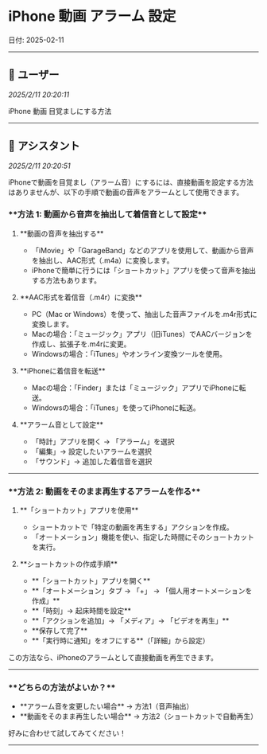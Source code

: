 # iPhone 動画 アラーム 設定

日付: 2025-02-11

---

## 👤 ユーザー
*2025/2/11 20:20:11*

iPhone 動画 目覚ましにする方法

---

## 🤖 アシスタント
*2025/2/11 20:20:51*

iPhoneで動画を目覚まし（アラーム音）にするには、直接動画を設定する方法はありませんが、以下の手順で動画の音声をアラームとして使用できます。

### \*\*方法 1: 動画から音声を抽出して着信音として設定\*\*
1. \*\*動画の音声を抽出する\*\*
   - 「iMovie」や「GarageBand」などのアプリを使用して、動画から音声を抽出し、AAC形式（.m4a）に変換します。
   - iPhoneで簡単に行うには「ショートカット」アプリを使って音声を抽出する方法もあります。

2. \*\*AAC形式を着信音（.m4r）に変換\*\*
   - PC（Mac or Windows）を使って、抽出した音声ファイルを.m4r形式に変換します。
   - Macの場合：「ミュージック」アプリ（旧iTunes）でAACバージョンを作成し、拡張子を.m4rに変更。
   - Windowsの場合：「iTunes」やオンライン変換ツールを使用。

3. \*\*iPhoneに着信音を転送\*\*
   - Macの場合：「Finder」または「ミュージック」アプリでiPhoneに転送。
   - Windowsの場合：「iTunes」を使ってiPhoneに転送。

4. \*\*アラーム音として設定\*\*
   - 「時計」アプリを開く → 「アラーム」を選択
   - 「編集」→ 設定したいアラームを選択
   - 「サウンド」→ 追加した着信音を選択

---

### \*\*方法 2: 動画をそのまま再生するアラームを作る\*\*
1. \*\*「ショートカット」アプリを使用\*\*
   - ショートカットで「特定の動画を再生する」アクションを作成。
   - 「オートメーション」機能を使い、指定した時間にそのショートカットを実行。

2. \*\*ショートカットの作成手順\*\*
   - \*\*「ショートカット」アプリを開く\*\*
   - \*\*「オートメーション」タブ → 「+」 → 「個人用オートメーションを作成」\*\*
   - \*\*「時刻」→ 起床時間を設定\*\*
   - \*\*「アクションを追加」→ 「メディア」→ 「ビデオを再生」\*\*
   - \*\*保存して完了\*\*
   - \*\*「実行時に通知」をオフにする\*\*（「詳細」から設定）

この方法なら、iPhoneのアラームとして直接動画を再生できます。

---

### \*\*どちらの方法がよいか？\*\*
- \*\*アラーム音を変更したい場合\*\* → 方法1（音声抽出）
- \*\*動画をそのまま再生したい場合\*\* → 方法2（ショートカットで自動再生）

好みに合わせて試してみてください！

---
